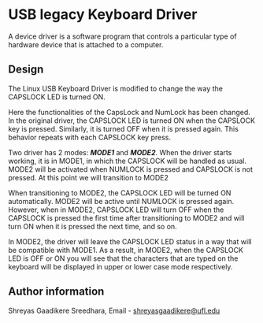# USB legacy Keyboard Driver

A device driver is a software program that controls a particular type of hardware device that is attached to a computer.

## Design

The Linux USB Keyboard Driver is modified to change the way the CAPSLOCK LED is turned ON.

Here the functionalities of the CapsLock and NumLock has been changed.
In the original driver, the CAPSLOCK LED is turned ON when the CAPSLOCK key is pressed. Similarly, it is turned OFF when 
it is pressed again. This behavior repeats with each CAPSLOCK key press.

Two driver has 2 modes: ***MODE1*** and ***MODE2***.
When the driver starts working, it is in MODE1, in which the CAPSLOCK will be handled as usual.
MODE2 will be activated when NUMLOCK is pressed and CAPSLOCK is not pressed. At this point we will transition to MODE2 

When transitioning to MODE2, the CAPSLOCK LED will be turned ON automatically. MODE2 will be active until NUMLOCK is pressed again.
However, when in MODE2, CAPSLOCK LED will turn OFF when the CAPSLOCK is pressed the first time after transitioning to MODE2 and 
will turn ON when it is pressed the next time, and so on. 

In MODE2, the driver will leave the CAPSLOCK LED status in a way that will be compatible with MODE1. As a result, in MODE2, when the CAPSLOCK LED is OFF or ON you will see that the characters that are typed on the keyboard will be displayed in upper or lower case mode respectively.

## Author information

Shreyas Gaadikere Sreedhara, Email - shreyasgaadikere@ufl.edu
